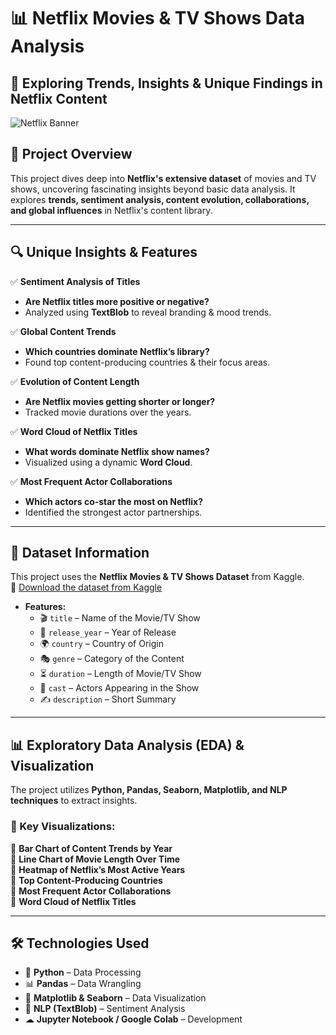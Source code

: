 # 📊 Netflix Movies & TV Shows Data Analysis

## 🚀 Exploring Trends, Insights & Unique Findings in Netflix Content  

![Netflix Banner](https://upload.wikimedia.org/wikipedia/commons/7/75/Netflix_icon.svg)  

## 📌 Project Overview  
This project dives deep into **Netflix's extensive dataset** of movies and TV shows, uncovering fascinating insights beyond basic data analysis. It explores **trends, sentiment analysis, content evolution, collaborations, and global influences** in Netflix's content library.  

---

## 🔍 Unique Insights & Features  

✅ **Sentiment Analysis of Titles**  
- **Are Netflix titles more positive or negative?**  
- Analyzed using **TextBlob** to reveal branding & mood trends.  

✅ **Global Content Trends**  
- **Which countries dominate Netflix’s library?**  
- Found top content-producing countries & their focus areas.  

✅ **Evolution of Content Length**  
- **Are Netflix movies getting shorter or longer?**  
- Tracked movie durations over the years.  

✅ **Word Cloud of Netflix Titles**  
- **What words dominate Netflix show names?**  
- Visualized using a dynamic **Word Cloud**.  

✅ **Most Frequent Actor Collaborations**  
- **Which actors co-star the most on Netflix?**  
- Identified the strongest actor partnerships.  

---
## 📂 Dataset Information  
This project uses the **Netflix Movies & TV Shows Dataset** from Kaggle.  
🔗 [Download the dataset from Kaggle](https://www.kaggle.com/datasets/shivamb/netflix-shows)
- **Features:**  
  - 🎬 `title` – Name of the Movie/TV Show  
  - 📅 `release_year` – Year of Release  
  - 🌍 `country` – Country of Origin  
  - 🎭 `genre` – Category of the Content  
  - ⏳ `duration` – Length of Movie/TV Show  
  - 👥 `cast` – Actors Appearing in the Show  
  - ✍ `description` – Short Summary  

---

## 📊 Exploratory Data Analysis (EDA) & Visualization  
The project utilizes **Python, Pandas, Seaborn, Matplotlib, and NLP techniques** to extract insights.  

### 🔹 Key Visualizations:  
📌 **Bar Chart of Content Trends by Year**  
📌 **Line Chart of Movie Length Over Time**  
📌 **Heatmap of Netflix’s Most Active Years**  
📌 **Top Content-Producing Countries**  
📌 **Most Frequent Actor Collaborations**  
📌 **Word Cloud of Netflix Titles**  

---

## 🛠️ Technologies Used  
- 🐍 **Python** – Data Processing  
- 📊 **Pandas** – Data Wrangling  
- 🎨 **Matplotlib & Seaborn** – Data Visualization  
- 🧠 **NLP (TextBlob)** – Sentiment Analysis  
- ☁ **Jupyter Notebook / Google Colab** – Development  



